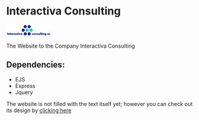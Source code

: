 # Interactiva Consulting
![Interactiva Logo](/Assets/img/Logo.jpg)

The Website to the Company Interactiva Consulting

## Dependencies:
* EJS
* Express
* Jquery

The website is not filled with the text itself yet; however you can check out its design by [clicking here](https://andrefmrocha.github.io/Interactiva_Consulting/)